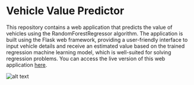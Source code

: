 # Vehicle Value Predictor

This repository contains a web application that predicts the value of vehicles using the RandomForestRegressor algorithm. The application is built using the Flask web framework, providing a user-friendly interface to input vehicle details and receive an estimated value based on the trained regression machine learning model, which is well-suited for solving regression problems. You can access the live version of this web application [here](https://vehiclealuepredictor.azurewebsites.net/).


![alt text](https://github.com/ThaminduSulakshana/Vehicle-Value-Predictor/blob/main/capture.png?raw=true)

